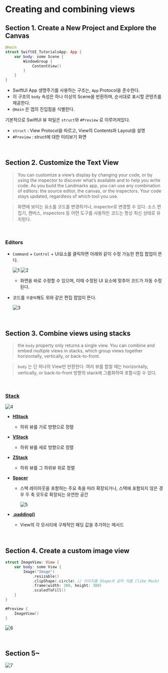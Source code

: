 # Creating and combining views

## Section 1. **Create a New Project and Explore the Canvas**

```swift
@main
struct SwiftUI_TutorialsApp: App {
    var body: some Scene {
        WindowGroup {
            ContentView()
        }
    }
}
```

- SwiftUI App 생명주기를 사용하는 구조는, `App` Protocol을 준수한다.
- 이 구조의 `body` 속성은 하나 이상의 Scene을 반환하며, 순서대로 표시할 콘텐츠를 제공한다.
- `@main` 은 앱의 진입점을 식별한다.

기본적으로 SwiftUI 뷰 파일은 `struct`와 `#Preview` 로 이루어져있다.

- `struct` : View Protocol을 따르고, View의 Contents와 Layout을 설명
- `#Preview` : struct에 대한 미리보기 화면

<br>

## Section 2. **Customize the Text View**

> You can customize a view’s display by changing your code, or by using the inspector to discover what’s available and to help you write code.
> As you build the Landmarks app, you can use any combination of editors: the source editor, the canvas, or the inspectors. Your code stays updated, regardless of which tool you use.

> 화면에 보이는 요소를 코드를 변경하거나, inspector로 변경할 수 있다.
소스 편집기, 캔버스, inspectors 등 어떤 도구를 사용하든 코드는 항상 최신 상태로 유지된다.

<br>

### Editors

- `Command` + `Control` + UI요소를 클릭하면 아래와 같이 수정 가능한 편집 팝업이 뜬다.

    ![1](/img/1.png)
    ![2](/img/2.png)
    
    - 화면을 바로 수정할 수 있으며, 이때 수정된 UI 요소에 맞추어 코드가 자동 수정된다.
- 코드를 `우클릭`해도 위와 같은 편집 팝업이 뜬다.
    
   ![3](/img/3.png)
    

<br>

## **Section 3. Combine views using stacks**

> the `body` property only returns a single view. You can combine and embed multiple views in stacks, which group views together horizontally, vertically, or back-to-front.

> `body` 는 단 하나의 View만 반환한다. 여러 뷰를 합칠 때는 horizontally, vertically, or back-to-front 방향의 stack에 그룹화하여 포함시킬 수 있다.

<br>

### [Stack](https://developer.apple.com/documentation/swiftui/building-layouts-with-stack-views)

![4](/img/4.png)

- [**HStack**](https://developer.apple.com/documentation/swiftui/hstack)
    - 하위 뷰를 가로 방향으로 정렬
- [**VStack**](https://developer.apple.com/documentation/swiftui/vstack)
    - 하위 뷰를 세로 방향으로 정렬
- [**ZStack**](https://developer.apple.com/documentation/swiftui/zstack)
    - 하위 뷰를 그 하위뷰 위로 정렬
- [**Spacer**](https://developer.apple.com/documentation/swiftui/spacer)
    - 스택 레이아웃을 포함하는 주요 축을 따라 확장되거나, 스택에 포함되지 않은 경우 두 축 모두로 확장되는 유연한 공간
        
        ![5](/img/5.png)
        
- [**.padding()**](https://developer.apple.com/documentation/swiftui/view/padding(_:)-3rxip)
    - View의 각 모서리에 구체적인 패딩 값을 추가하는 메서드
    
<br>

## **Section 4. Create a custom image view**

```swift
struct ImageView: View {
    var body: some View {
        Image("Image")
            .resizable()
            .clipShape(.circle) // 이미지를 Shape과 같이 자름 (like Mask)
            .frame(width: 300, height: 300)
            .scaledToFill()
    }
}

#Preview {
    ImageView()
}
```

![6](/img/6.png)

<br>

## **Section 5~**

![7](/img/7.png)
